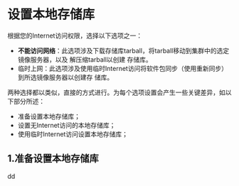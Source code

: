 设置本地存储库
================================================================================
根据您的Internet访问权限，选择以下选项之一：
+ **不能访问网络**：此选项涉及下载存储库tarball，将tarball移动到集群中的选定镜像服务器，以及
解压缩tarball以创建
存储库。
+ 临时上网：此选项涉及使用临时Internet访问将软件包同步（使用重新同步）到所选镜像服务器以创建存
储库。

两种选择都以类似，直接的方式进行。为每个选项设置会产生一些关键差异，如以下部分所述：
+ 准备设置本地存储库；
+ 设置无Internet访问的本地存储库；
+ 使用临时Internet访问设置本地存储库；

## 1.准备设置本地存储库
































dd

